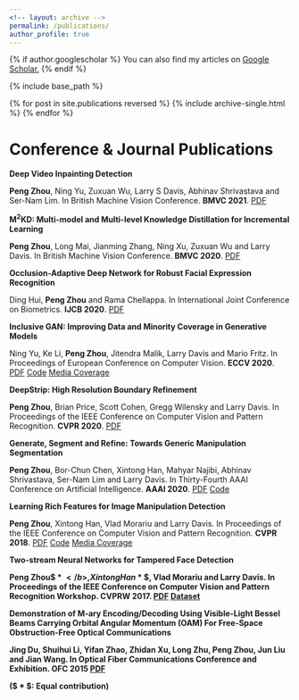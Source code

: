```yaml
---
<!-- layout: archive -->
permalink: /publications/
author_profile: true
---
```


{% if author.googlescholar %}
 You can also find my articles on <u><a href="https://scholar.google.com/citations?hl=en&user=W0iPYdUAAAAJ&view_op=list_works&sortby=pubdate">Google Scholar</a>.</u>
{% endif %}

{% include base_path %}

{% for post in site.publications reversed %}
  {% include archive-single.html %}
{% endfor %}

Conference & Journal Publications
======
<b>Deep Video Inpainting Detection</b>

<b>Peng Zhou</b>, Ning Yu, Zuxuan Wu, Larry S Davis, Abhinav Shrivastava and Ser-Nam Lim. In British Machine Vision Conference. <b>BMVC 2021</b>. [PDF](https://arxiv.org/pdf/2101.11080.pdf)

<b>$\boldsymbol M^2$KD: Multi-model and Multi-level Knowledge Distillation for Incremental Learning</b>

<b>Peng Zhou</b>, Long Mai, Jianming Zhang, Ning Xu, Zuxuan Wu and Larry Davis. In British Machine Vision Conference. <b>BMVC 2020</b>. [PDF](https://arxiv.org/pdf/1904.01769.pdf)

<b>Occlusion-Adaptive Deep Network for Robust Facial Expression Recognition</b>

Ding Hui, <b>Peng Zhou</b> and Rama Chellappa. In International Joint Conference on Biometrics. <b>IJCB 2020</b>. [PDF](https://arxiv.org/pdf/2005.06040.pdf)

<b>Inclusive GAN: Improving Data and Minority Coverage in Generative Models</b>

Ning Yu, Ke Li, <b>Peng Zhou</b>,  Jitendra Malik, Larry Davis and Mario Fritz. In Proceedings of European Conference on Computer Vision. <b>ECCV 2020</b>. [PDF](https://arxiv.org/pdf/2004.03355.pdf) [Code](https://github.com/ningyu1991/InclusiveGAN) [Media Coverage](https://mp.weixin.qq.com/s/6CCWQY8d0NoHEuMqWEp2dw)

<b>DeepStrip: High Resolution Boundary Refinement</b>

<b>Peng Zhou</b>, Brian Price, Scott Cohen, Gregg Wilensky and Larry Davis. In Proceedings of the IEEE Conference on Computer Vision and Pattern Recognition. <b>CVPR 2020</b>. [PDF](https://openaccess.thecvf.com/content_CVPR_2020/papers/Zhou_Deepstrip_High-Resolution_Boundary_Refinement_CVPR_2020_paper.pdf)

<b>Generate, Segment and Refine: Towards Generic Manipulation Segmentation</b>

<b>Peng Zhou</b>, Bor-Chun Chen, Xintong Han, Mahyar Najibi, Abhinav Shrivastava, Ser-Nam Lim and Larry Davis. In Thirty-Fourth AAAI Conference on Artificial Intelligence. <b>AAAI 2020</b>. [PDF](https://arxiv.org/pdf/1811.09729.pdf) [Code](https://github.com/pengzhou1108/GSRNet)

<b>Learning Rich Features for Image Manipulation Detection</b>

<b>Peng Zhou</b>, Xintong Han, Vlad Morariu and Larry Davis. In Proceedings of the IEEE Conference on Computer Vision and Pattern Recognition. <b>CVPR 2018</b>. [PDF](https://openaccess.thecvf.com/content_cvpr_2018/papers/Zhou_Learning_Rich_Features_CVPR_2018_paper.pdf) [Code](https://github.com/pengzhou1108/RGB-N) [Media Coverage](https://www.bbc.com/news/technology-44601469)

<b>Two-stream Neural Networks for Tampered Face Detection</b>

<b>Peng Zhou$ * $</b>, Xintong Han$ * $, Vlad Morariu and Larry Davis. In Proceedings of the IEEE Conference on Computer Vision and Pattern Recognition Workshop. <b>CVPRW 2017</b>. [PDF](https://ieeexplore.ieee.org/stamp/stamp.jsp?arnumber=8014963) [Dataset](https://drive.google.com/file/d/1c86II5nARad3hDOiua8R_oXHA6iZJ6h6/view?usp=sharing)

<b>Demonstration of M-ary Encoding/Decoding Using Visible-Light Bessel Beams Carrying Orbital Angular Momentum (OAM) For Free-Space Obstruction-Free Optical Communications</b>

Jing Du, Shuihui Li, Yifan Zhao, Zhidan Xu, Long Zhu, <b>Peng Zhou</b>, Jun Liu and Jian Wang. In Optical Fiber Communications Conference and Exhibition. <b>OFC 2015</b> [PDF](https://ieeexplore.ieee.org/stamp/stamp.jsp?tp=&arnumber=7121488)

($ * $: Equal contribution)

